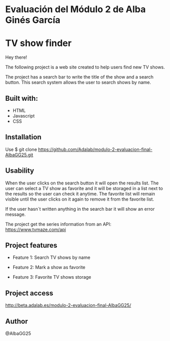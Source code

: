 
# Evaluación del Módulo 2 de Alba Ginés García

# TV show finder

Hey there!

The following project is a web site created to help users find new TV shows. 

The project has a search bar to write the title of the show and a search button. This search system allows the user to search shows by name. 

## Built with:

- HTML
- Javascript
- CSS

## Installation

Use $ git clone https://github.com/Adalab/modulo-2-evaluacion-final-AlbaGG25.git

## Usability

When the user clicks on the search button it will open the results list. The user can select a TV show as favorite and it will be storaged in a list next to the results so the user can check it anytime. The favorite list will remain visible until the user clicks on it again to remove it from the favorite list.

If the user hasn´t written anything in the search bar it will show an error message. 

The project get the series information from an API: 
<https://www.tvmaze.com/api>

## Project features

- Feature 1: Search TV shows by name

- Feature 2: Mark a show as favorite

- Feature 3: Favorite TV shows storage


## Project access 

http://beta.adalab.es/modulo-2-evaluacion-final-AlbaGG25/

## Author
@AlbaGG25

